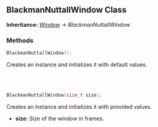 ## BlackmanNuttallWindow Class
**Inheritance:** *[Window](/docs/HephAudio/Windows/Window.md)* -> *BlackmanNuttallWindow*

### Methods
```c++
BlackmanNuttallWindow();
```
Creates an instance and initializes it with default values.
<br><br><br><br>
```c++
BlackmanNuttallWindow(size_t size);
```
Creates an instance and initializes it with provided values.
- **size:** Size of the window in frames.
